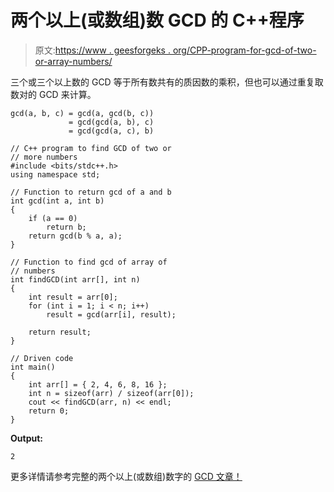 # 两个以上(或数组)数 GCD 的 C++程序

> 原文:[https://www . geesforgeks . org/CPP-program-for-gcd-of-two-or-array-numbers/](https://www.geeksforgeeks.org/cpp-program-for-gcd-of-more-than-two-or-array-numbers/)

三个或三个以上数的 GCD 等于所有数共有的质因数的乘积，但也可以通过重复取数对的 GCD 来计算。

```
gcd(a, b, c) = gcd(a, gcd(b, c)) 
             = gcd(gcd(a, b), c) 
             = gcd(gcd(a, c), b)

```

```
// C++ program to find GCD of two or
// more numbers
#include <bits/stdc++.h>
using namespace std;

// Function to return gcd of a and b
int gcd(int a, int b)
{
    if (a == 0)
        return b;
    return gcd(b % a, a);
}

// Function to find gcd of array of
// numbers
int findGCD(int arr[], int n)
{
    int result = arr[0];
    for (int i = 1; i < n; i++)
        result = gcd(arr[i], result);

    return result;
}

// Driven code
int main()
{
    int arr[] = { 2, 4, 6, 8, 16 };
    int n = sizeof(arr) / sizeof(arr[0]);
    cout << findGCD(arr, n) << endl;
    return 0;
}
```

**Output:**

```
2

```

更多详情请参考完整的两个以上(或数组)数字的 [GCD 文章！](https://www.geeksforgeeks.org/gcd-two-array-numbers/)